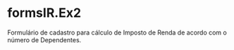 # formsIR.Ex2
Formulário de cadastro para cálculo de Imposto de Renda de acordo com o número de Dependentes.
